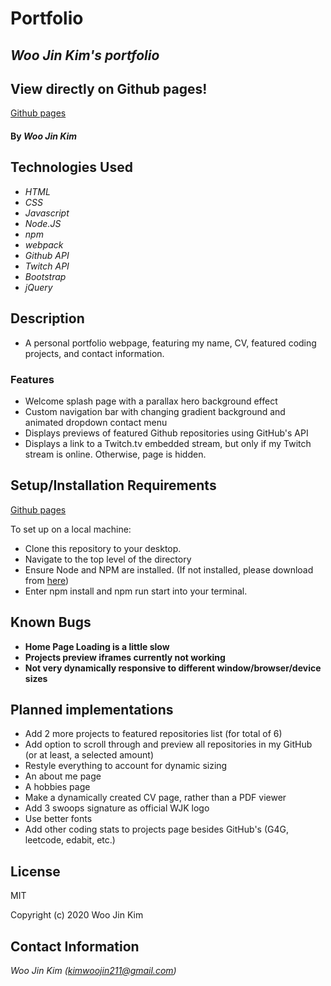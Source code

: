 # Portfolio

## _Woo Jin Kim's portfolio_

## View directly on Github pages!

[Github pages](https://kimwoojin211.github.io/portfolio/)

#### By _**Woo Jin Kim**_

## Technologies Used

* _HTML_
* _CSS_
* _Javascript_
* _Node.JS_
* _npm_
* _webpack_
* _Github API_
* _Twitch API_
* _Bootstrap_
* _jQuery_

## Description

* A personal portfolio webpage, featuring my name, CV, featured coding projects, and contact information.

### Features

* Welcome splash page with a parallax hero background effect
* Custom navigation bar with changing gradient background and animated dropdown contact menu
* Displays previews of featured Github repositories using GitHub's API
* Displays a link to a Twitch.tv embedded stream, but only if my Twitch stream is online. Otherwise, page is hidden.

## Setup/Installation Requirements

[Github pages](https://kimwoojin211.github.io/portfolio/)

To set up on a local machine:

* Clone this repository to your desktop.
* Navigate to the top level of the directory
* Ensure Node and NPM are installed. (If not installed, please download from [here](https://nodejs.org/en/download/))
* Enter npm install and npm run start into your terminal.

## Known Bugs

* **Home Page Loading is a little slow**
* **Projects preview iframes currently not working**
* **Not very dynamically responsive to different window/browser/device sizes**

## Planned implementations

* Add 2 more projects to featured repositories list (for total of 6)
* Add option to scroll through and preview all repositories in my GitHub (or at least, a selected amount)
* Restyle everything to account for dynamic sizing
* An about me page
* A hobbies page
* Make a dynamically created CV page, rather than a PDF viewer
* Add 3 swoops signature as official WJK logo
* Use better fonts
* Add other coding stats to projects page besides GitHub's (G4G, leetcode, edabit, etc.)

## License

MIT

Copyright (c) 2020 Woo Jin Kim
## Contact Information

_Woo Jin Kim (kimwoojin211@gmail.com)_

